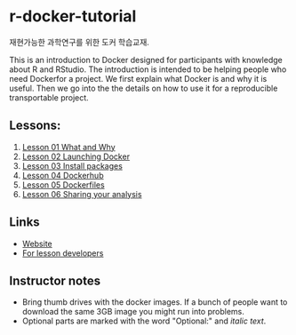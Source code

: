 # r-docker-tutorial
재현가능한 과학연구를 위한 도커 학습교재.

This is an introduction to Docker designed for participants with knowledge
about R and RStudio. The introduction is intended to be helping people who need Dockerfor a project. We first explain what Docker is and why it is useful. Then 
we go into the the details on how to use it for a reproducible transportable project.




## Lessons:

1. [Lesson 01 What and Why](01-what-and-why.html)
2. [Lesson 02 Launching Docker](02-Launching-Docker.html)
3. [Lesson 03 Install packages](03-install-packages.html) 
4. [Lesson 04 Dockerhub](04-Dockerhub.html)
5. [Lesson 05 Dockerfiles](05-dockerfiles.html)
6. [Lesson 06 Sharing your analysis](06-Sharing-all-your-analysis.html)

## Links
- [Website](http://ropenscilabs.github.io/r-docker-tutorial)
- [For lesson developers](http://pad.software-carpentry.org/RopenSci-docker-tutorial)

## Instructor notes
- Bring thumb drives with the docker images. If a bunch of people want to download
the same 3GB image you might run into problems.
- Optional parts are marked with the word "Optional:" and *italic text*.
